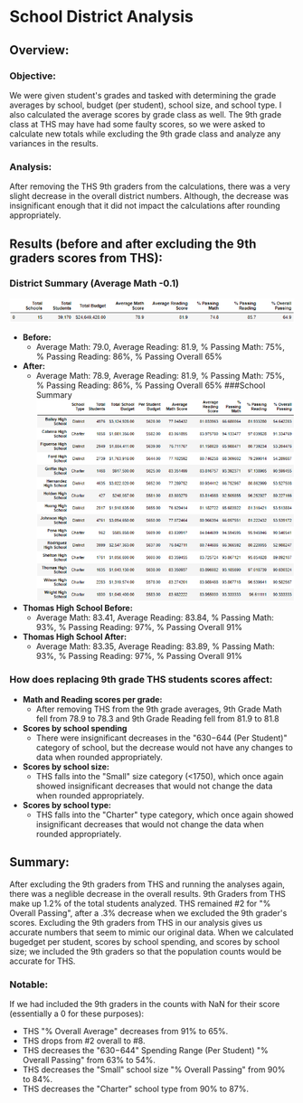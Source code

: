 # School District Analysis
## Overview:
### Objective:

We were given student's grades and tasked with determining the grade averages by school, budget (per student), school size, and school type. I also calculated the average scores by grade class as well. The 9th grade class at THS may have had some faulty scores, so we were asked to calculate new totals while excluding the 9th grade class and analyze any variances in the results.

### Analysis:

After removing the THS 9th graders from the calculations, there was a very slight decrease in the overall district numbers. Although, the decrease was insignificant enough that it did not impact the calculations after rounding appropriately.

## Results (before and after excluding the 9th graders scores from THS):
### District Summary (Average Math -0.1)
![district_summary_df](Resources/district_summary_df.png)
- **Before:**
  - Average Math: 79.0, Average Reading: 81.9, % Passing Math: 75%, % Passing Reading: 86%, % Passing Overall 65%
- **After:**
  - Average Math: 78.9, Average Reading: 81.9, % Passing Math: 75%, % Passing Reading: 86%, % Passing Overall 65%
###School Summary
![per_school_summary_df](Resources/per_school_summary_df.png)
- **Thomas High School Before:**
  - Average Math: 83.41, Average Reading: 83.84, % Passing Math: 93%, % Passing Reading: 97%, % Passing Overall 91%
- **Thomas High School After:**
  - Average Math: 83.35, Average Reading: 83.89, % Passing Math: 93%, % Passing Reading: 97%, % Passing Overall 91%

### How does replacing 9th grade THS students scores affect:
- **Math and Reading scores per grade:**
  - After removing THS from the 9th grade averages, 9th Grade Math fell from 78.9 to 78.3 and 9th Grade Reading fell from 81.9 to 81.8
- **Scores by school spending**
  - There were insignificant decreases in the "$630-$644 (Per Student)" category of school, but the decrease would not have any changes to data when rounded appropriately.
- **Scores by school size:**
  - THS falls into the "Small" size category (<1750), which once again showed insignificant decreases that would not change the data when rounded appropriately.
- **Scores by school type:**
  - THS falls into the "Charter" type category, which once again showed insignificant decreases that would not change the data when rounded appropriately.

## Summary:
After excluding the 9th graders from THS and running the analyses again, there was a neglible decrease in the overall results. 9th Graders from THS make up 1.2% of the total students analyzed. THS remained #2 for "% Overall Passing", after a .3% decrease when we excluded the 9th grader's scores. Excluding the 9th graders from THS in our analysis gives us accurate numbers that seem to mimic our original data. When we calculated bugedget per student, scores by school spending, and scores by school size; we included the 9th graders so that the population counts would be accurate for THS.

### Notable:
If we had included the 9th graders in the counts with NaN for their score (essentially a 0 for these purposes):
- THS "% Overall Average" decreases from 91% to 65%.
- THS drops from #2 overall to #8.
- THS decreases the "$630-$644" Spending Range (Per Student) "% Overall Passing" from 63% to 54%.
- THS decreases the "Small" school size "% Overall Passing" from 90% to 84%.
- THS decreases the "Charter" school type from 90% to 87%.
